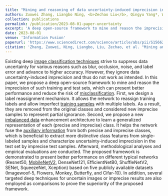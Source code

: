 ```yaml
---
title: "Mining and reasoning of data uncertainty-induced imprecision in deep image classification"
authors: Zuowei Zhang, Liangbo Ning, <b>Zechao Liu</b>, Qingyu Yang*, Weiping Ding*.
collection: publications
permalink: /publication/2023-08-01-paper-uncertainty
excerpt: 'A deep open-source framework to mine and reason the imprecision of training and test sets, which can present better performance and reduce the risk of misclassification.'
date: 2023-08-01
venue: 'Information Fusion'
paperurl: 'https://www.sciencedirect.com/science/article/abs/pii/S1566253523001033?via%3Dihub'
citation: 'Zhang, Zuowei, Ning, Liangbo, Liu, Zechao, et al. "Mining and reasoning of data uncertainty-induced imprecision in deep image classification." <i>Information Fusion</i> 96 (2023): 202-213.'
---
```

Existing deep [image classification techniques](https://www.sciencedirect.com/topics/computer-science/image-classification-techniques "Learn more about image classification techniques from ScienceDirect's AI-generated Topic Pages") strive to suppress data uncertainty for various reasons such as blur, occlusion, noise, and label error and advance to higher accuracy. However, they ignore data uncertainty-induced imprecision and thus do not work as intended. In this paper, we propose a deep open-source framework to mine and reason the imprecision of such training and test sets, which can present better performance and reduce the risk of [misclassification](https://www.sciencedirect.com/topics/engineering/misclassification "Learn more about misclassification from ScienceDirect's AI-generated Topic Pages"). First, we design a label reassignment mechanism. It allows the network to reassign training labels and allow imperfect [training samples](https://www.sciencedirect.com/topics/computer-science/training-sample "Learn more about training samples from ScienceDirect's AI-generated Topic Pages") with multiple labels. As a result, they are removed from the original classes and considered new imprecise samples to represent partial ignorance. Second, we propose a new [imbalanced data](https://www.sciencedirect.com/topics/computer-science/imbalanced-data "Learn more about imbalanced data from ScienceDirect's AI-generated Topic Pages") enhancement architecture to learn a generalized representation of each (precise and imprecise) class. It helps the network fuse the [auxiliary information](https://www.sciencedirect.com/topics/computer-science/auxiliary-information "Learn more about auxiliary information from ScienceDirect's AI-generated Topic Pages") from both precise and imprecise classes, which is beneficial to extract more distinctive class features from single-labeled samples and characterize uncertainty-induced imprecision in the test set by imprecise test samples. Afterward, methodological analyses and empirical evaluations are conducted. The proposed framework is demonstrated to present better performance on different typical networks (Resnet50, [MobileNetV2](https://www.sciencedirect.com/topics/computer-science/mobilenetv2 "Learn more about MobileNetV2 from ScienceDirect's AI-generated Topic Pages"), DenseNet121, EfficientNetB0, ShuffleNetV2, SENet, SqueezeNet, Xception) based on five publicly available datasets (Imagewoof-5, Flowers, Monkey, Butterfly, and Cifar-10). In addition, several targeted deep techniques for uncertain images or imprecise results are also employed as comparisons to prove the superiority of the proposed framework.
